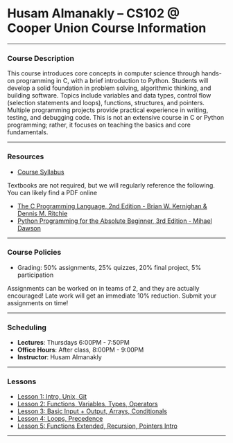 # Husam Almanakly – CS102 @ Cooper Union Course Information

---
### Course Description
This course introduces core concepts in computer science through hands-on programming in C, with a brief introduction to Python. Students will develop a solid foundation in problem solving, algorithmic thinking, and building software. Topics include variables and data types, control flow (selection statements and loops), functions, structures, and pointers. Multiple programming projects provide practical experience in writing, testing, and debugging code. This is not an extensive course in C or Python programming; rather, it focuses on teaching the basics and core fundamentals.

---
### Resources
- [Course Syllabus](https://cooperunion-my.sharepoint.com/:b:/g/personal/h_almanakly_cooper_edu/EZpAPMCf8wFKtmcXVgJOY2ABthHQD-jTOphIHVV9UiK-7A?e=S6aAYm)

Textbooks are not required, but we will regularly reference the following. You can likely find a PDF online
- [The C Programming Language, 2nd Edition - Brian W. Kernighan & Dennis M. Ritchie](https://∂ƒamzn.to/2LovuOa)
- [Python Programming for the Absolute Beginner, 3rd Edition - Mihael Dawson](https://amzn.to/2LkVOIU)

---

### Course Policies
- Grading:  50% assignments, 25% quizzes, 20% final project, 5% participation

Assignments can be worked on in teams of 2, and they are actually encouraged! Late work will get an immediate 10% reduction. Submit your assignments on time!

---

### Scheduling
- **Lectures**: Thursdays 6:00PM - 7:50PM
- **Office Hours**: After class, 8:00PM - 9:00PM
- **Instructor**: Husam Almanakly

---

### Lessons
- [Lesson 1: Intro, Unix, Git](./lessons/CS102%20Lesson%201%20-%20Intro,%20Unix,%20Git.html)  
- [Lesson 2: Functions, Variables, Types, Operators](./lessons/CS102%20Lesson%202%20-%20Functions,%20Variables,%20Types,%20Operators.html)
- [Lesson 3: Basic Input + Output, Arrays, Conditionals](./lessons/CS102%20Lesson%203%20-%20Basic%20Input%20+%20Output,%20Arrays,%20Conditionals.html)
- [Lesson 4: Loops, Precedence](./lessons/CS102%20Lesson%204%20-%20Bitwise%20Operators,%20Loops,%20Precedence.html)
- [Lesson 5: Functions Extended, Recursion, Pointers Intro](./lessons/CS102%20Lesson%205%20-%20Functions%20Extended,%20Recursion,%20Pointers%20Intro.html)

---